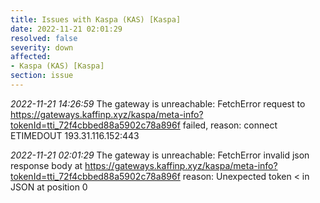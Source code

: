 ```yaml
---
title: Issues with Kaspa (KAS) [Kaspa]
date: 2022-11-21 02:01:29
resolved: false
severity: down
affected:
- Kaspa (KAS) [Kaspa]
section: issue
---
```


*2022-11-21 14:26:59* The gateway is unreachable: FetchError request to https://gateways.kaffinp.xyz/kaspa/meta-info?tokenId=tti_72f4cbbed88a5902c78a896f failed, reason: connect ETIMEDOUT 193.31.116.152:443

*2022-11-21 02:01:29* The gateway is unreachable: FetchError invalid json response body at https://gateways.kaffinp.xyz/kaspa/meta-info?tokenId=tti_72f4cbbed88a5902c78a896f reason: Unexpected token < in JSON at position 0